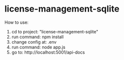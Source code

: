# license-management-sqlite

How to use:
  1. cd to project: "license-management-sqlite"
  2. run command: npm install
  3. change config at: .env
  4. run command: node app.js
  5. go to: http://localhost:5001/api-docs
